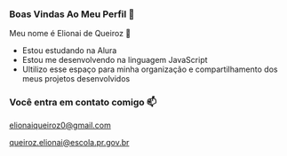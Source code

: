 ### Boas Vindas Ao Meu Perfil 💓

Meu nome é Elionai de Queiroz 💓

- Estou estudando na Alura
- Estou me desenvolvendo na linguagem JavaScript
- Ultilizo esse espaço para minha organização e compartilhamento dos meus projetos desenvolvidos

### Você entra em contato comigo 📫

elionaiqueiroz0@gmail.com

queiroz.elionai@escola.pr.gov.br


